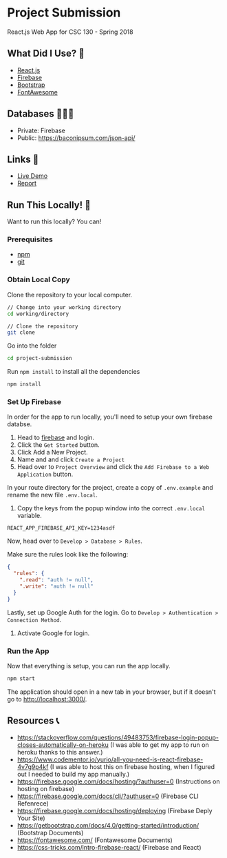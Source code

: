 # Project Submission

React.js Web App for CSC 130 - Spring 2018

## What Did I Use? 🐤

* [React.js](https://reactjs.org/)
* [Firebase](https://firebase.google.com/)
* [Bootstrap](https://getbootstrap.com/)
* [FontAwesome](https://fontawesome.com/)

## Databases 👩🏻‍💻

* Private: Firebase
* Public: https://baconipsum.com/json-api/

## Links 🔗

* [Live Demo](project-submission.dominiquecharlebois.com.herokudns.com)
* [Report]()

## Run This Locally! 🚀

Want to run this locally? You can!

### Prerequisites

* [npm](https://www.npmjs.com/get-npm)
* [git](https://git-scm.com/)

### Obtain Local Copy

Clone the repository to your local computer.

```bash
// Change into your working directory
cd working/directory

// Clone the repository
git clone
```

Go into the folder

```bash
cd project-submission
```

Run `npm install` to install all the dependencies

```bash
npm install
```

### Set Up Firebase

In order for the app to run locally, you'll need to setup your own firebase databse.

1. Head to [firebase](https://firebase.google.com/) and login.
2. Click the `Get Started` button.
3. Click Add a New Project.
4. Name and and click `Create a Project`
5. Head over to `Project Overview` and click the `Add Firebase to a Web Application` button.

In your route directory for the project, create a copy of `.env.example` and rename the new file `.env.local`.

1. Copy the keys from the popup window into the correct `.env.local` variable.

```
REACT_APP_FIREBASE_API_KEY=1234asdf
```

Now, head over to `Develop > Database > Rules`.

Make sure the rules look like the following:

```json
{
  "rules": {
    ".read": "auth != null",
    ".write": "auth != null"
  }
}
```

Lastly, set up Google Auth for the login. Go to `Develop > Authentication > Connection Method`.

1. Activate Google for login.

### Run the App

Now that everything is setup, you can run the app locally.

```bash
npm start
```

The application should open in a new tab in your browser, but if it doesn't go to [http://localhost:3000/](http://localhost:3000/).

## Resources 📞

* https://stackoverflow.com/questions/49483753/firebase-login-popup-closes-automatically-on-heroku (I was able to get my app to run on heroku thanks to this answer.)
* https://www.codementor.io/yurio/all-you-need-is-react-firebase-4v7g9p4kf (I was able to host this on firebase hosting, when I figured out I needed to build my app manually.)
* https://firebase.google.com/docs/hosting/?authuser=0 (Instructions on hosting on firebase)
* https://firebase.google.com/docs/cli/?authuser=0 (Firebase CLI Refenrece)
* https://firebase.google.com/docs/hosting/deploying (Firebase Deply Your Site)
* https://getbootstrap.com/docs/4.0/getting-started/introduction/ (Bootstrap Documents)
* https://fontawesome.com/ (Fontawesome Documents)
* https://css-tricks.com/intro-firebase-react/ (Firebase and React)
